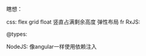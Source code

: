 瞎想：

css:
    flex
    grid
    float
    竖直占满剩余高度
    弹性布局 fr 
RxJS:

@types:

NodeJS: 
    像angular一样使用依赖注入